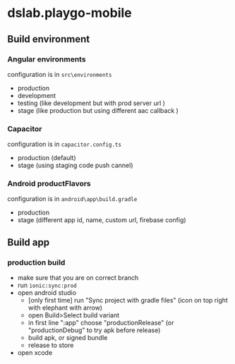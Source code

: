 # dslab.playgo-mobile

## Build environment
### Angular environments
configuration is in `src\environments`
 - production
 - development
 - testing (like development but with prod server url )
 - stage (like production but using different aac callback )
### Capacitor  
configuration is in `capacitor.config.ts`
 - production (default)
 - stage (using staging code push cannel)
### Android productFlavors
   configuration is in `android\app\build.gradle`
 - production
 - stage (different app id, name, custom url, firebase config)

## Build app

### production build
 - make sure that you are on correct branch
 - run `ionic:sync:prod`
 - open android studio
   - [only first time] run "Sync project with gradle files" (icon on top right with elephant with arrow) 
   - open Build>Select build variant
   - in first line ":app" choose "productionRelease" (or "productionDebug" to try apk before release)
   - build apk, or signed bundle 
   - release to store
 - open xcode